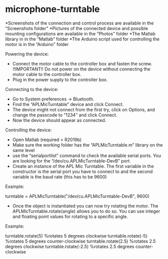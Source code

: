 # microphone-turntable

*Screenshots of the connection and control process are available in the “Screenshots folder”
*Pictures of the connected device and possible mounting configurations are available in the “Photos” folder
*The Matlab library in in the “Matlab” folder
*The Arduino script used for controlling the motor is in the “Arduino” folder

Powering the device:

- Connect the motor cable to the controller box and fasten the screw.
!!IMPORTANT!! Do not power on the device without connecting the motor cable to the controller box.
- Plug in the power supply to the controller box. 

Connecting to the device:

- Go to System preferences -> Bluetooth.
- Find the “APLMicTurntable” device and click Connect.
- The device might not connect from the first try, click on Options, and change the passcode to “1234” and click Connect.
- Now the device should appear as connected.

Controlling the device:

- Open Matlab (required > R2019b)
- Make sure the working folder has the “APLMicTurntable.m” library on the same level
- use the “serialportlist” command to check the available serial ports. You are looking for the “/dev/cu.APLMicTurntable-DevB” port. 
- Create an instance of the APL Mic Turntable. The first variable in the constructor is the serial port you have to connect to and the second variable is the baud rate (this has to be 9600)

Example:

turntable = APLMicTurntable("/dev/cu.APLMicTurntable-DevB", 9600)

- Once the object is instantiated you can now try rotating the motor. The APLMicTurntable.rotate(angle) allows you to do so. You can use integer and floating point values for rotating to a specific angle. 

Example:

turntable.rotate(5) %rotates 5 degrees clockwise
turntable.rotate(-5) %rotates 5 degrees counter-clockwise 
turntable.rotate(2.5) %rotates 2.5 degrees clockwise
turntable.rotate(-2.5) %rotates 2.5 degrees counter-clockwise 
